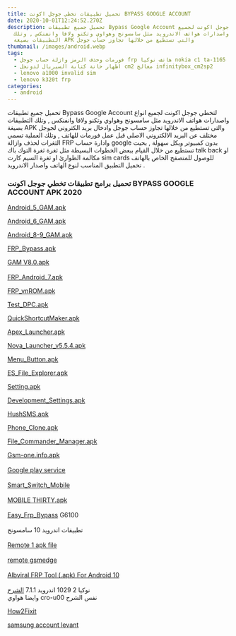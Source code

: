 ```yaml
---
title: تحميل تطبيقات تخطي جوجل اكونت BYPASS GOOGLE ACCOUNT
date: 2020-10-01T12:24:52.270Z
description: تحميل جميع تطبيقات Bypass Google Account لتخطي جوجل اكونت لجميع
  انواع واصدارات هواتف الاندرويد مثل سامسونج وهواوي وتكنو ولافا وانفنكس , وتلك
  التطبيقات بصيغة APK والتي تستطيع من خلالها تجاوز حساب جوجل
thumbnail: /images/android.webp
tags:
  - فورمات وحذف الرمز وازلة حساب جوجل frp هاتف نوكيا nokia c1 ta-1165
  - اظهار خانة كتابة السيريال لدونجل cm2 معالج infinitybox_cm2sp2
  - lenovo a1000 invalid sim
  - lenovo k320t frp
categories:
  - android
---
```

<!--StartFragment-->

تحميل جميع تطبيقات Bypass Google Account لتخطي جوجل اكونت لجميع انواع واصدارات هواتف الاندرويد مثل سامسونج وهواوي وتكنو ولافا وانفنكس , وتلك التطبيقات بصيغة APK والتي تستطيع من خلالها تجاوز حساب جوجل وادخال بريد الكتروني لجوجل مختلف عن البريد الالكتروني الاصلي قبل عمل فورمات للهاتف , وتلك العملية تسمي الثغرات لحذف وازالة FRP وادارة حساب google بدون كمبيوتر وبكل سهولة , بحيث تستطيع من خلال القيام ببعض الخطوات البسيطة مثل ثغرة ثغرة التوك باك talk back او مكالمة الطوارئ او ثغرة السيم كارت sim cards للوصول للمتصفح الخاص بالهاتف تحميل التطبيق المناسب لنوع الهاتف واصدار الاندرويد .

### تحميل برامج تطبيقات تخطي جوجل اكونت BYPASS GOOGLE ACCOUNT APK 2020



[Android_5_GAM.apk](http://www.mediafire.com/file/xgl2nu07eo7vc6c/Android_5_GAM.apk/file)

[Android_6_GAM.apk](http://www.mediafire.com/file/te7hzuosb6lenjn/Android_6_GAM.apk/file)

[Android_8-9_GAM.apk](http://www.mediafire.com/file/ad0jirelfhnddic/Android_8-9_GAM.apk/file)

[FRP_Bypass.apk](http://www.mediafire.com/file/dmcziw07iv3onk1/FRP_Bypass.apk/file)

[GAM V8.0.apk](https://www.mediafire.com/file/3da9njklqx2av0z/GAM_V8.0.apk/file)\
\
[FRP_Android_7.apk](http://www.mediafire.com/file/pwtmezkdovz7gtl/FRP_Android_7.apk/file)

[FRP_vnROM.apk](http://www.mediafire.com/file/jt3suz5ikuhpt4c/FRP_vnROM.apk/file)

[Test_DPC.apk](http://www.mediafire.com/file/zn3ax35iyv0fhxr/Test_DPC.apk/file)

[QuickShortcutMaker.apk](http://www.mediafire.com/file/lj8frhg6r23smo5/QuickShortcutMaker.apk/file)

[Apex_Launcher.apk](http://www.mediafire.com/file/nbzgbmuiibrou78/Apex_Launcher.apk/file)

[Nova_Launcher_v5.5.4.apk](http://www.mediafire.com/file/t2qb507dl2ovlaz/Nova_Launcher_v5.5.4.apk/file)

[Menu_Button.apk](http://www.mediafire.com/file/sb6dkag0kfn6etw/Menu_Button.apk/file)

[ES_File_Explorer.apk](http://www.mediafire.com/file/dkll5bhsv2yg9o8/ES_File_Explorer.apk/file)

[Setting.apk](http://www.mediafire.com/file/nm83a6a2kxmhr0g/Setting.apk/file)

[Development_Settings.apk](http://www.mediafire.com/file/1o998a0ley3n4kr/Development_Settings.apk/file)

[HushSMS.apk](https://drive.google.com/open?id=1d28aByu0qvnLo_MRuOf_pVeQGR4zP7vo)

[Phone_Clone.apk](http://www.mediafire.com/file/xjrwk8lxxslgxqz/Phone_Clone.apk/file)

[File_Commander_Manager.apk](http://www.mediafire.com/file/r488af3k77c5ojx/File_Commander_Manager.apk/file)

[Gsm-one.info.apk](https://www.mediafire.com/file/69ueqxvx8twtb1a/Gsm-one.info.apk/file)\
\
[Google play service](http://www.mediafire.com/file/bz7mry99wf3jchb/Google+play+service.apk/file)\
\
[Smart_Switch_Mobile](http://www.mediafire.com/file/6dgxma0oqjo9pz4/Smart_Switch_Mobile.apk/file)\
\
[MOBILE THIRTY.apk](https://www.mediafire.com/file/w7qzavuq3x3d084/MOBILE_THIRTY_signed.apk/file)\
\
[Easy_Frp_Bypass](https://www.mediafire.com/file/hap2c5x1mcfos9x/Easy_Frp_Bypass.apk/file) G6100\
\
تطبيقات اندرويد 10 سامسونج\
\
[Remote 1 apk file](http://www.mediafire.com/file/wcxzidqdjc21vt9/r1.apk/file)\
\
[remote gsmedge](http://www.mediafire.com/file/uhctuaz8kmwdpu1/remote+gsmedge.apk/file)\
\
[Albviral FRP Tool (.apk) For Android 10](http://www.mediafire.com/file/7q7zk9d5u7ejick/albviraltool.apk/file)\
\
نوكيا 2 1029 اندرويد 7.1.1 [الشرح](https://link.almanse.com/search/?label=https://www.youtube.com/watch?v=gkpujAr15GU)\
وايضا هواوي cro-u00 نفس الشرح

[How2Fixit](https://www.mediafire.com/file/q8ivsyvozdbxt4w/How2Fixit.apk/file)



[samsung account levant](https://www.samsung.com/levant/apps/galaxy-store/)

<!--EndFragment-->